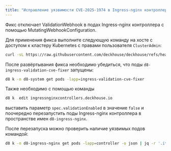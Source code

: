 ```yaml
---
title: "Исправление уязвимости CVE-2025-1974 в Ingress-nginx контроллере"
---
```


Фикс отключает ValidationWebhook в подах Ingress-nginx контроллера с помощью MutatingWebhookConfiguration.

Для применения фикса выполните следующую команду на хосте с доступом к кластеру Kubernetes с правами пользователя `ClusterAdmin`:

```bash
curl -sL https://raw.githubusercontent.com/deckhouse/deckhouse/refs/heads/main/modules/402-ingress-nginx/docs/internal/validations_cve_fixup.sh | bash
```

После развёртывания фикса необходимо убедиться, что поды `d8-ingress-validation-cve-fixer` запущены:

```bash
d8 k -n d8-system get pods -lapp=ingress-validation-cve-fixer
```

Также необходимо с помощью команды

```bash
d8 k  edit ingressnginxcontrollers.deckhouse.io
```

выставить параметр `spec.validationEnabled` в значение `false` и поочередно перезапустить поды Ingress-nginx контроллера в пространстве имен `d8-ingress-nginx`.

После перезапуска можно проверить наличие уязвимых подов командой:

```bash
d8 k -n d8-ingress-nginx get pods -lapp=controller -o json | jq -r '.items[] | select(.spec.containers[].args[]? == "--validating-webhook=:8443") | .metadata.name'
```
